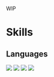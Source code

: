 WIP
<!---
sirghaith/sirghaith is a ✨ special ✨ repository because its `README.md` (this file) appears on your GitHub profile.
You can click the Preview link to take a look at your changes.
--->
# Skills
## Languages
<img src="https://ziadoua.github.io/m3-Markdown-Badges/badges/CSharp/csharp2.svg"> <img src="https://ziadoua.github.io/m3-Markdown-Badges/badges/HTML/html2.svg"> <img src="https://ziadoua.github.io/m3-Markdown-Badges/badges/CSS/css2.svg"> <img src="https://ziadoua.github.io/m3-Markdown-Badges/badges/Javascript/javascript2.svg">

